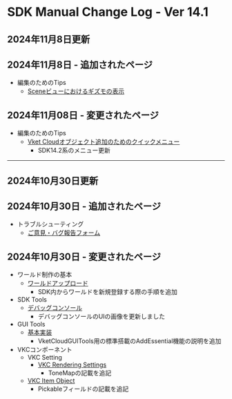 # SDK Manual Change Log - Ver 14.1


## 2024年11月8日更新

## 2024年11月8日 - 追加されたページ

- 編集のためのTips
    - [Sceneビューにおけるギズモの表示](https://vrhikky.github.io/VketCloudSDK_Documents/14.1/WorldEditingTips/Gizmos.html)

## 2024年11月08日 - 変更されたページ
- 編集のためのTips
    - [Vket Cloudオブジェクト追加のためのクイックメニュー](https://vrhikky.github.io/VketCloudSDK_Documents/14.2/WorldEditingTips/QuickMenu.html)
        - SDK14.2系のメニュー更新

---

## 2024年10月30日更新

## 2024年10月30日 - 追加されたページ

- トラブルシューティング
    - [ご意見・バグ報告フォーム](https://vrhikky.github.io/VketCloudSDK_Documents/14.1/troubleshooting/Comment_Bug_Reports.html)

## 2024年10月30日 - 変更されたページ

- ワールド制作の基本
  - [ワールドアップロード](https://vrhikky.github.io/VketCloudSDK_Documents/14.1/FirstStep/WorldUpload.html)
    - SDK内からワールドを新規登録する際の手順を追加
- SDK Tools
    - [デバッグコンソール](https://vrhikky.github.io/VketCloudSDK_Documents/14.1/debugconsole/debugconsole.html)
        - デバッグコンソールのUIの画像を更新しました
- GUI Tools
    - [基本実装](https://vrhikky.github.io/VketCloudSDK_Documents/14.1/GUITools/HowToUse.html)
        - VketCloudGUITools用の標準搭載のAddEssential機能の説明を追加
- VKCコンポーネント
    - VKC Setting
        - [VKC Rendering Settings](https://vrhikky.github.io/VketCloudSDK_Documents/14.1/VketCloudSettings/RenderingSettings.html)
            - ToneMapの記載を追記
    - [VKC Item Object](https://vrhikky.github.io/VketCloudSDK_Documents/14.1/VKCComponents/VKCItemObject.html)
        - Pickableフィールドの記載を追記
